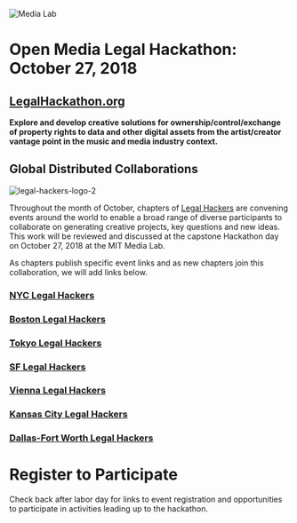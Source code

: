 ![Media Lab](https://user-images.githubusercontent.com/2357755/44622493-65657780-a887-11e8-82fa-14e605fd49f3.png)

# Open Media Legal Hackathon: October 27, 2018

## [LegalHackathon.org](http://LegalHackathon.org)

**Explore and develop creative solutions for ownership/control/exchange of property rights to data and other digital assets from the artist/creator vantage point in the music and media industry context.**

## Global Distributed Collaborations

![legal-hackers-logo-2](https://user-images.githubusercontent.com/2357755/44622490-626a8700-a887-11e8-8e37-7a426d0eab7e.png)

Throughout the month of October, chapters of [Legal Hackers](http://legalhackers.org) are convening events around the world to enable a broad range of diverse participants to collaborate on generating creative projects, key questions and new ideas.  This work will be reviewed and discussed at the capstone Hackathon day on October 27, 2018 at the MIT Media Lab.  

As chapters publish specific event links and as new chapters join this collaboration, we will add links below.  

### [NYC Legal Hackers](https://www.meetup.com/legalhackers)

### [Boston Legal Hackers](https://www.meetup.com/bostonlegalhackers)

### [Tokyo Legal Hackers](https://www.meetup.com/Tokyo-Legal-Hackers)

### [SF Legal Hackers](https://www.meetup.com/SFLegalHackers)

### [Vienna Legal Hackers](http://www.vie-legalhackers.at)

### [Kansas City Legal Hackers](https://www.facebook.com/groups/KCLegalHackers/about)

### [Dallas-Fort Worth Legal Hackers](https://www.meetup.com/DFW-Legal-Hackers)


# Register to Participate

Check back after labor day for links to event registration and opportunities to participate in activities leading up to the hackathon. 
